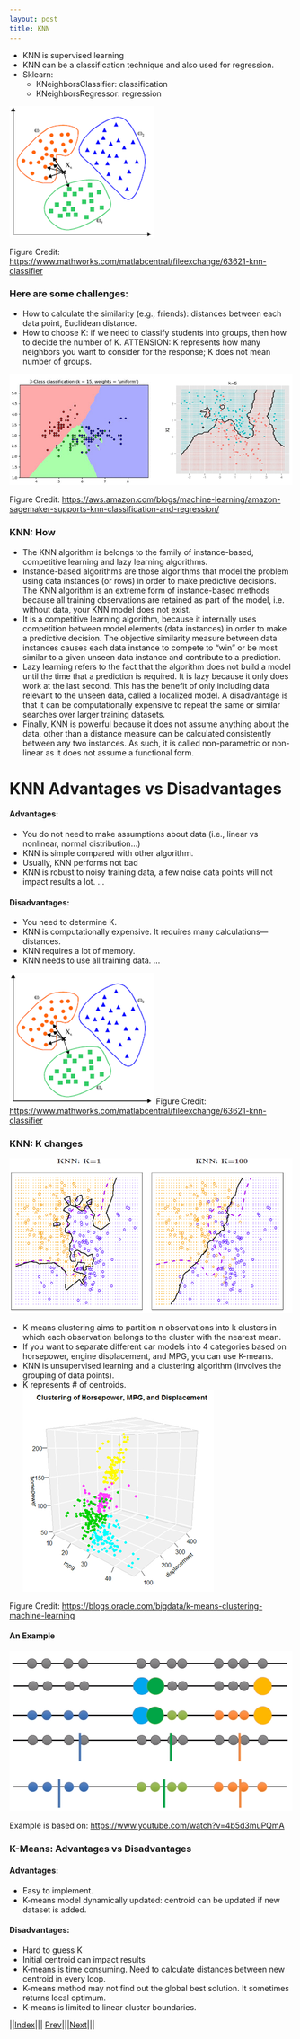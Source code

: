 ```yaml
---
layout: post
title: KNN
---
```


- KNN is supervised learning
- KNN can be a classification technique and also used for regression.
- Sklearn:
    - KNeighborsClassifier: classification
    - KNeighborsRegressor: regression

![](knn2.png)

Figure Credit: <https://www.mathworks.com/matlabcentral/fileexchange/63621-knn-classifier>

### Here are some challenges:
- How to calculate the similarity (e.g., friends): distances between each data point, Euclidean distance.
- How to choose K: if we need to classify students into groups, then how to decide the number of K. ATTENSION: K represents how many neighbors you want to consider for the response; K does not mean number of groups.

![](knn3.png)

Figure Credit: <https://aws.amazon.com/blogs/machine-learning/amazon-sagemaker-supports-knn-classification-and-regression/>

### KNN: How
- The KNN algorithm is belongs to the family of instance-based, competitive learning and lazy learning algorithms.
- Instance-based algorithms are those algorithms that model the problem using data instances (or rows) in order to make predictive decisions. The KNN algorithm is an extreme form of instance-based methods because all training observations are retained as part of the model, i.e. without data, your KNN model does not exist.
- It is a competitive learning algorithm, because it internally uses competition between model elements (data instances) in order to make a predictive decision. The objective similarity measure between data instances causes each data instance to compete to “win” or be most similar to a given unseen data instance and contribute to a prediction.
- Lazy learning refers to the fact that the algorithm does not build a model until the time that a prediction is required. It is lazy because it only does work at the last second. This has the benefit of only including data relevant to the unseen data, called a localized model. A disadvantage is that it can be computationally expensive to repeat the same or similar searches over larger training datasets.
- Finally, KNN is powerful because it does not assume anything about the data, other than a distance measure can be calculated consistently between any two instances. As such, it is called non-parametric or non-linear as it does not assume a functional form.

# KNN Advantages vs Disadvantages

#### Advantages:
- You do not need to make assumptions about data (i.e., linear vs nonlinear, normal distribution…)
- KNN is simple compared with other algorithm.
- Usually, KNN performs not bad
- KNN is robust to noisy training data, a few noise data points will not impact results a lot.
…

#### Disadvantages:
- You need to determine K.
- KNN is computationally expensive. It requires many calculations—distances.
- KNN requires a lot of memory.
- KNN needs to use all training data.
…

![](knn2.png)
Figure Credit: <https://www.mathworks.com/matlabcentral/fileexchange/63621-knn-classifier>

### KNN: K changes

![](knn4.png) 
- K-means clustering aims to partition n observations into k clusters in which each observation belongs to the cluster with the nearest mean.
- If you want to separate different car models into 4 categories based on horsepower, engine displacement, and MPG, you can use K-means.
- KNN is unsupervised learning and a clustering algorithm (involves the grouping of data points). 
- K represents # of centroids.
![](k-means.png)

Figure Credit: https://blogs.oracle.com/bigdata/k-means-clustering-machine-learning

#### An Example
![](k-means2.png)

Example is based on: https://www.youtube.com/watch?v=4b5d3muPQmA

### K-Means: Advantages vs Disadvantages
#### Advantages:
- Easy to implement.
- K-means model dynamically updated: centroid can be updated if new dataset is added.

#### Disadvantages:
- Hard to guess K
- Initial centroid can impact results
- K-means is time consuming. Need to calculate distances between new centroid in every loop.
- K-means method may not find out the global best solution. It sometimes returns local optimum.
- K-means is limited to linear cluster boundaries.

||[Index](../../)||| [Prev](../)|||[Next](k-part3)|||
